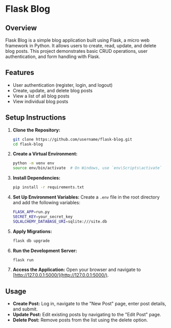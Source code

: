 
# Flask Blog

## Overview
Flask Blog is a simple blog application built using Flask, a micro web framework in Python. It allows users to create, read, update, and delete blog posts. This project demonstrates basic CRUD operations, user authentication, and form handling with Flask.

## Features
- User authentication (register, login, and logout)
- Create, update, and delete blog posts
- View a list of all blog posts
- View individual blog posts

## Setup Instructions

1. **Clone the Repository:**
   ```bash
   git clone https://github.com/username/flask-blog.git
   cd flask-blog
   
2. **Create a Virtual Environment:**
   ```bash
   python -m venv env
   source env/bin/activate  # On Windows, use `env\Scripts\activate`
   ```

3. **Install Dependencies:**
   ```bash
   pip install -r requirements.txt
   ```

4. **Set Up Environment Variables:** Create a `.env` file in the root directory and add the following variables:
   ```bash
   FLASK_APP=run.py
   SECRET_KEY=your_secret_key
   SQLALCHEMY_DATABASE_URI=sqlite:///site.db
   ```

5. **Apply Migrations:**
   ```bash
   flask db upgrade
   ```

6. **Run the Development Server:**
   ```bash
   flask run
   ```

7. **Access the Application:** Open your browser and navigate to [http://127.0.0.1:5000/](http://127.0.0.1:5000/).

## Usage
- **Create Post:** Log in, navigate to the "New Post" page, enter post details, and submit.
- **Update Post:** Edit existing posts by navigating to the "Edit Post" page.
- **Delete Post:** Remove posts from the list using the delete option.
